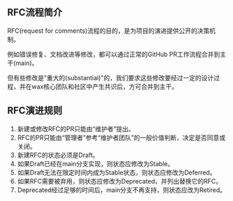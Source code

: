 ## RFC流程简介
RFC(request for comments)流程的目的，是为项目的演进提供公开的决策机制。

例如错误修复、文档改进等修改，都可以通过正常的GitHub PR工作流程合并到主干(main)。

但有些修改是"重大的(substantial)"的，我们要求这些修改要经过一定的设计过程，并在wax核心团队和社区中产生共识后，方可合并到主干。

## RFC演进规则
1. 新建或修改RFC的PR只能由“维护者”提出。
2. RFC的PR只能由“管理者”参考“维护者团队”的一般价值判断，决定是否同意或关闭。
3. 新建RFC的状态必须是Draft。
4. 如果Draft已经在main分支实现，则状态应修改为Stable。
5. 如果Draft无法在限定时间内成为Stable状态，则状态应修改为Deferred。
6. 如果RFC需要被弃用，则状态应修改为Deprecated，并列出替换它的RFC。
7. Deprecated经过足够的时间后，main分支不再支持，则状态应改为Retired。
